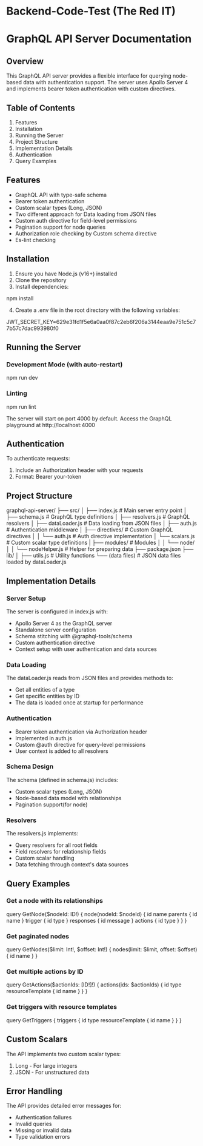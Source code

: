 # Backend-Code-Test (The Red IT)

# GraphQL API Server Documentation

## Overview

This GraphQL API server provides a flexible interface for querying node-based data with authentication support. The server uses Apollo Server 4 and implements bearer token authentication with custom directives.

## Table of Contents

1. Features
2. Installation
3. Running the Server
4. Project Structure
5. Implementation Details
6. Authentication
7. Query Examples

## Features

- GraphQL API with type-safe schema
- Bearer token authentication
- Custom scalar types (Long, JSON)
- Two different approach for Data loading from JSON files
- Custom auth directive for field-level permissions
- Pagination support for node queries
- Authorization role checking by Custom schema directive
- Es-lint checking

## Installation

1. Ensure you have Node.js (v16+) installed
2. Clone the repository
3. Install dependencies:

npm install

4. Create a .env file in the root directory with the following variables:

JWT_SECRET_KEY=629e31fd1f5e6a0aa0f87c2eb6f206a3144eaa9e751c5c77b57c7dac993980f0

## Running the Server

### Development Mode (with auto-restart)

npm run dev

### Linting

npm run lint

The server will start on port 4000 by default. Access the GraphQL playground at http://localhost:4000

## Authentication

To authenticate requests:

1. Include an Authorization header with your requests
2. Format: Bearer your-token

## Project Structure

graphql-api-server/
├── src/
│ ├── index.js # Main server entry point
│ ├── schema.js # GraphQL type definitions
│ ├── resolvers.js # GraphQL resolvers
│ ├── dataLoader.js # Data loading from JSON files
│ ├── auth.js # Authentication middleware
│ ├── directives/ # Custom GraphQL directives
│ │ └── auth.js # Auth directive implementation
│ └── scalars.js # Custom scalar type definitions
| ├── modules/ # Modules
│ │ └── node/
│ │ └── nodeHelper.js # Helper for preparing data
├── package.json
├── lib/
│ ├── utils.js # Utility functions
└── (data files) # JSON data files loaded by dataLoader.js

## Implementation Details

### Server Setup

The server is configured in index.js with:

- Apollo Server 4 as the GraphQL server
- Standalone server configuration
- Schema stitching with @graphql-tools/schema
- Custom authentication directive
- Context setup with user authentication and data sources

### Data Loading

The dataLoader.js reads from JSON files and provides methods to:

- Get all entities of a type
- Get specific entities by ID
- The data is loaded once at startup for performance

### Authentication

- Bearer token authentication via Authorization header
- Implemented in auth.js
- Custom @auth directive for query-level permissions
- User context is added to all resolvers

### Schema Design

The schema (defined in schema.js) includes:

- Custom scalar types (Long, JSON)
- Node-based data model with relationships
- Pagination support(for node)

### Resolvers

The resolvers.js implements:

- Query resolvers for all root fields
- Field resolvers for relationship fields
- Custom scalar handling
- Data fetching through context's data sources

## Query Examples

### Get a node with its relationships

query GetNode($nodeId: ID!) {
node(nodeId: $nodeId) {
id
name
parents {
id
name
}
trigger {
id
type
}
responses {
id
message
}
actions {
id
type
}
}
}

### Get paginated nodes

query GetNodes($limit: Int!, $offset: Int!) {
nodes(limit: $limit, offset: $offset) {
id
name
}
}

### Get multiple actions by ID

query GetActions($actionIds: [ID!]!) {
actions(ids: $actionIds) {
id
type
resourceTemplate {
id
name
}
}
}

### Get triggers with resource templates

query GetTriggers {
triggers {
id
type
resourceTemplate {
id
name
}
}
}

## Custom Scalars

The API implements two custom scalar types:

1. Long - For large integers
2. JSON - For unstructured data

## Error Handling

The API provides detailed error messages for:

- Authentication failures
- Invalid queries
- Missing or invalid data
- Type validation errors
